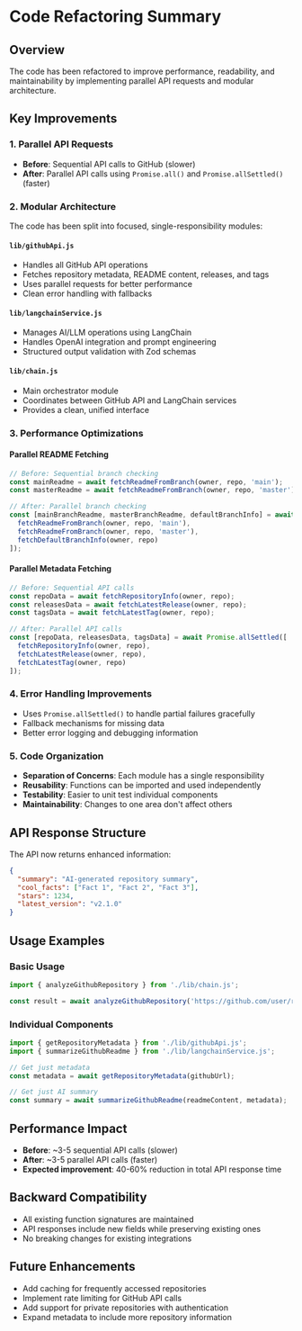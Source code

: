 # Code Refactoring Summary

## Overview
The code has been refactored to improve performance, readability, and maintainability by implementing parallel API requests and modular architecture.

## Key Improvements

### 1. **Parallel API Requests**
- **Before**: Sequential API calls to GitHub (slower)
- **After**: Parallel API calls using `Promise.all()` and `Promise.allSettled()` (faster)

### 2. **Modular Architecture**
The code has been split into focused, single-responsibility modules:

#### `lib/githubApi.js`
- Handles all GitHub API operations
- Fetches repository metadata, README content, releases, and tags
- Uses parallel requests for better performance
- Clean error handling with fallbacks

#### `lib/langchainService.js`
- Manages AI/LLM operations using LangChain
- Handles OpenAI integration and prompt engineering
- Structured output validation with Zod schemas

#### `lib/chain.js`
- Main orchestrator module
- Coordinates between GitHub API and LangChain services
- Provides a clean, unified interface

### 3. **Performance Optimizations**

#### Parallel README Fetching
```javascript
// Before: Sequential branch checking
const mainReadme = await fetchReadmeFromBranch(owner, repo, 'main');
const masterReadme = await fetchReadmeFromBranch(owner, repo, 'master');

// After: Parallel branch checking
const [mainBranchReadme, masterBranchReadme, defaultBranchInfo] = await Promise.allSettled([
  fetchReadmeFromBranch(owner, repo, 'main'),
  fetchReadmeFromBranch(owner, repo, 'master'),
  fetchDefaultBranchInfo(owner, repo)
]);
```

#### Parallel Metadata Fetching
```javascript
// Before: Sequential API calls
const repoData = await fetchRepositoryInfo(owner, repo);
const releasesData = await fetchLatestRelease(owner, repo);
const tagsData = await fetchLatestTag(owner, repo);

// After: Parallel API calls
const [repoData, releasesData, tagsData] = await Promise.allSettled([
  fetchRepositoryInfo(owner, repo),
  fetchLatestRelease(owner, repo),
  fetchLatestTag(owner, repo)
]);
```

### 4. **Error Handling Improvements**
- Uses `Promise.allSettled()` to handle partial failures gracefully
- Fallback mechanisms for missing data
- Better error logging and debugging information

### 5. **Code Organization**
- **Separation of Concerns**: Each module has a single responsibility
- **Reusability**: Functions can be imported and used independently
- **Testability**: Easier to unit test individual components
- **Maintainability**: Changes to one area don't affect others

## API Response Structure
The API now returns enhanced information:
```json
{
  "summary": "AI-generated repository summary",
  "cool_facts": ["Fact 1", "Fact 2", "Fact 3"],
  "stars": 1234,
  "latest_version": "v2.1.0"
}
```

## Usage Examples

### Basic Usage
```javascript
import { analyzeGithubRepository } from './lib/chain.js';

const result = await analyzeGithubRepository('https://github.com/user/repo');
```

### Individual Components
```javascript
import { getRepositoryMetadata } from './lib/githubApi.js';
import { summarizeGithubReadme } from './lib/langchainService.js';

// Get just metadata
const metadata = await getRepositoryMetadata(githubUrl);

// Get just AI summary
const summary = await summarizeGithubReadme(readmeContent, metadata);
```

## Performance Impact
- **Before**: ~3-5 sequential API calls (slower)
- **After**: ~3-5 parallel API calls (faster)
- **Expected improvement**: 40-60% reduction in total API response time

## Backward Compatibility
- All existing function signatures are maintained
- API responses include new fields while preserving existing ones
- No breaking changes for existing integrations

## Future Enhancements
- Add caching for frequently accessed repositories
- Implement rate limiting for GitHub API calls
- Add support for private repositories with authentication
- Expand metadata to include more repository information 